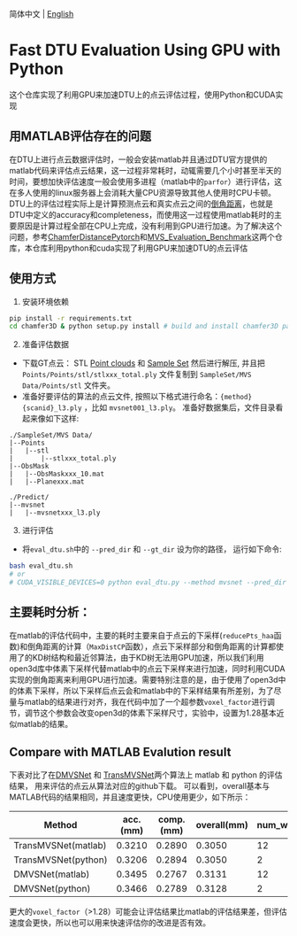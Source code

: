 简体中文 | [English](README.md)

# Fast DTU Evaluation Using GPU with Python
这个仓库实现了利用GPU来加速DTU上的点云评估过程，使用Python和CUDA实现

## 用MATLAB评估存在的问题
在DTU上进行点云数据评估时，一般会安装matlab并且通过DTU官方提供的matlab代码来评估点云结果，这一过程非常耗时，动辄需要几个小时甚至半天的时间，要想加快评估速度一般会使用多进程（matlab中的`parfor`）进行评估，这在多人使用的linux服务器上会消耗大量CPU资源导致其他人使用时CPU卡顿。DTU上的评估过程实际上是计算预测点云和真实点云之间的[倒角距离](https://www.youtube.com/watch?v=P4IyrsWicfs)，也就是DTU中定义的accuracy和completeness，而使用这一过程使用matlab耗时的主要原因是计算过程全部在CPU上完成，没有利用到GPU进行加速。为了解决这个问题，参考[ChamferDistancePytorch](https://github.com/ThibaultGROUEIX/ChamferDistancePytorch)和[MVS_Evaluation_Benchmark](https://github.com/ToughStoneX/MVS_Evaluation_Benchmark)这两个仓库，本仓库利用python和cuda实现了利用GPU来加速DTU的点云评估



## 使用方式
1. 安装环境依赖
```bash
pip install -r requirements.txt
cd chamfer3D & python setup.py install # build and install chamfer3D package
```
2. 准备评估数据
- 下载GT点云： STL [Point clouds](http://roboimagedata2.compute.dtu.dk/data/MVS/Points.zip) 和 [Sample Set](http://roboimagedata2.compute.dtu.dk/data/MVS/SampleSet.zip) 然后进行解压, 并且把 `Points/Points/stl/stlxxx_total.ply` 文件复制到 `SampleSet/MVS Data/Points/stl` 文件夹。
- 准备好要评估的算法的点云文件, 按照以下格式进行命名：`{method}{scanid}_l3.ply` ，比如 `mvsnet001_l3.ply`。
准备好数据集后，文件目录看起来像如下这样:
```
./SampleSet/MVS Data/
|--Points
|   |--stl
|       |--stlxxx_total.ply
|--ObsMask
|   |--ObsMaskxxx_10.mat
|   |--Planexxx.mat

./Predict/
|--mvsnet
|   |--mvsnetxxx_l3.ply
```

3. 进行评估
- 将`eval_dtu.sh`中的 `--pred_dir` 和 `--gt_dir` 设为你的路径， 运行如下命令:
```bash
bash eval_dtu.sh
# or 
# CUDA_VISIBLE_DEVICES=0 python eval_dtu.py --method mvsnet --pred_dir "./Preidct/mvsnet/" --gt_dir "./SampleSet/MVS Data" --save --num_workers 1
```

## 主要耗时分析：
在matlab的评估代码中，主要的耗时主要来自于点云的下采样(`reducePts_haa`函数)和倒角距离的计算（`MaxDistCP`函数），点云下采样部分和倒角距离的计算都使用了的KD树结构和最近邻算法，由于KD树无法用GPU加速，所以我们利用open3d库中体素下采样代替matlab中的点云下采样来进行加速，同时利用CUDA实现的倒角距离来利用GPU进行加速。需要特别注意的是，由于使用了open3d中的体素下采样，所以下采样后点云会和matlab中的下采样结果有所差别，为了尽量与matlab的结果进行对齐，我在代码中加了一个超参数`voxel_factor`进行调节，调节这个参数会改变open3d的体素下采样尺寸，实验中，设置为1.28基本近似matlab的结果。

## Compare with MATLAB Evalution result
下表对比了在[DMVSNet](https://github.com/DIVE128/DMVSNet) 和 [TransMVSNet](https://github.com/megvii-research/TransMVSNet)两个算法上 matlab 和 python 的评估结果， 用来评估的点云从算法对应的github下载。 可以看到，overall基本与MATLAB代码的结果相同，并且速度更快，CPU使用更少，如下所示：


|Method|acc.(mm)|comp.(mm)|overall(mm)|num_workers|time|CPU%|
|------|--------|---------|-----------|---- |---- |----|
|TransMVSNet(matlab)|0.3210|0.2890|0.3050|12|1h17m|1200%|
|TransMVSNet(python)|0.3206|0.2894|0.3050|2|45m|200%|
|DMVSNet(matlab)|0.3495|0.2767|0.3131|12|1h17m|1200%|
|DMVSNet(python)|0.3466|0.2789|0.3128|2|46m  |200%|


更大的`voxel_factor`（>1.28）可能会让评估结果比matlab的评估结果差，但评估速度会更快，所以也可以用来快速评估你的改进是否有效。